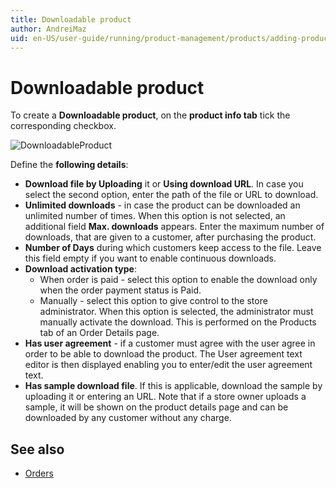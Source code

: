 ```yaml
---
title: Downloadable product
author: AndreiMaz
uid: en-US/user-guide/running/product-management/products/adding-products/downloadable-products
---
```


# Downloadable product

To create a **Downloadable product**, on the **product info tab** tick the corresponding checkbox.

![DownloadableProduct](_static/downloadable-products/DownloadableProduct.png)

Define the **following details**:

- **Download file by Uploading** it or **Using download URL**. In case you select the second option, enter the path of the file or URL to download.
- **Unlimited downloads** - in case the product can be downloaded an unlimited number of times. When this option is not selected, an additional field **Max. downloads** appears. Enter the maximum number of downloads, that are given to a customer, after purchasing the product.
- **Number of Days** during which customers keep access to the file. Leave this field empty if you want to enable continuous downloads.
- **Download activation type**: 
  - When order is paid - select this option to enable the download only when the order payment status is Paid.
  - Manually - select this option to give control to the store administrator. When this option is selected, the administrator must manually activate the download. This is performed on the Products tab of an Order Details page.
- **Has user agreement** - if a customer must agree with the user agree in order to be able to download the product. The User agreement text editor is then displayed enabling you to enter/edit the user agreement text.
- **Has sample download file**. If this is applicable, download the sample by uploading it or entering an URL. Note that if a store owner uploads a sample, it will be shown on the product details page and can be downloaded by any customer without any charge.

## See also

- [Orders](xref:en-US/user-guide/running/order-management/orders/index)